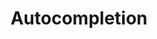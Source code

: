 ---
layout: pattern.njk
tags: 
    - legacy_components_en
key: autocompletion-legacy_en
title: Autocompletion
parent: legacy_components_en
image: legacy/overview/autocompletion.webp
keywords: 
order: 20
---